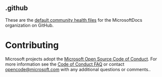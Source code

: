 ## .github

These are the [default community health files](https://help.github.com/en/articles/creating-a-default-community-health-file-for-your-organization) for the MicrosoftDocs organization on GitHub.

# Contributing

Microsoft projects adopt the [Microsoft Open Source Code of Conduct](https://opensource.microsoft.com/codeofconduct/). For more information see the [Code of Conduct FAQ](https://opensource.microsoft.com/codeofconduct/faq/) or contact [opencode@microsoft.com](mailto:opencode@microsoft.com) with any additional questions or comments..
